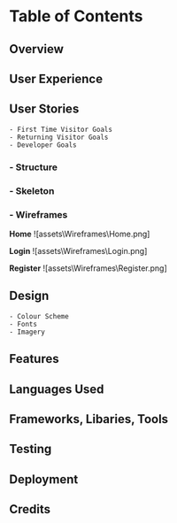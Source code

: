 # Table of Contents
## Overview

## User Experience

## User Stories

    - First Time Visitor Goals
    - Returning Visitor Goals
    - Developer Goals

### - Structure

### - Skeleton

### - Wireframes

**Home**
![assets\Wireframes\Home.png]


**Login**
![assets\Wireframes\Login.png]


**Register**
![assets\Wireframes\Register.png]

## Design

    - Colour Scheme
    - Fonts
    - Imagery

## Features

## Languages Used

## Frameworks, Libaries, Tools

## Testing

## Deployment


## Credits